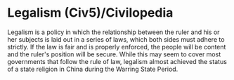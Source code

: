 # Legalism (Civ5)/Civilopedia

Legalism is a policy in which the relationship between the ruler and his or her subjects is laid out in a series of laws, which both sides must adhere to strictly. If the law is fair and is properly enforced, the people will be content and the ruler's position will be secure. While this may seem to cover most governments that follow the rule of law, legalism almost achieved the status of a state religion in China during the Warring State Period.